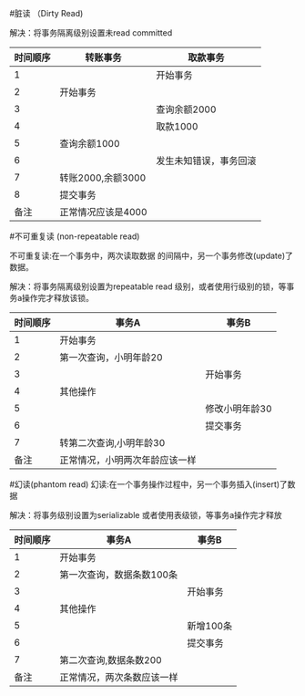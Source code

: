 #脏读 （Dirty Read)

解决：将事务隔离级别设置未read committed

|时间顺序|转账事务|取款事务|
|---|---|---|
|1||开始事务|
|2|开始事务||
|3||查询余额2000|
|4||取款1000|
|5|查询余额1000||
|6||发生未知错误，事务回滚|
|7|转账2000,余额3000|
|8|提交事务|
|备注|正常情况应该是4000||

#不可重复读 (non-repeatable read)

不可重复读:在一个事务中，两次读取数据
的间隔中，另一个事务修改(update)了数据。

解决：将事务隔离级别设置为repeatable read 级别，或者使用行级别的锁，等事务a操作完才释放该锁。

|时间顺序|事务A|事务B|
|---|---|---|
|1|开始事务||
|2|第一次查询，小明年龄20||
|3||开始事务|
|4|其他操作||
|5||修改小明年龄30|
|6||提交事务|
|7|转第二次查询,小明年龄30||
|备注|正常情况，小明两次年龄应该一样|

#幻读(phantom read)
幻读:在一个事务操作过程中，另一个事务插入(insert)了数据

解决：将事务级别设置为serializable 或者使用表级锁，等事务a操作完才释放

|时间顺序|事务A|事务B|
|---|---|---|
|1|开始事务||
|2|第一次查询，数据条数100条||
|3||开始事务|
|4|其他操作||
|5||新增100条|
|6||提交事务|
|7|第二次查询,数据条数200||
|备注|正常情况，两次条数应该一样|

